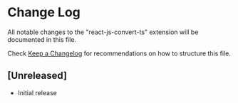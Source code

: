 # Change Log

All notable changes to the "react-js-convert-ts" extension will be documented in this file.

Check [Keep a Changelog](http://keepachangelog.com/) for recommendations on how to structure this file.

## [Unreleased]

- Initial release